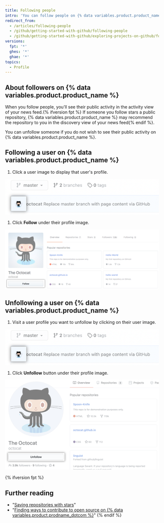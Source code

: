 ```yaml
---
title: Following people
intro: 'You can follow people on {% data variables.product.product_name %} to receive notifications about their activity{% ifversion fpt %} and discover projects in their communities{% endif %}.'
redirect_from:
  - /articles/following-people
  - /github/getting-started-with-github/following-people
  - /github/getting-started-with-github/exploring-projects-on-github/following-people
versions:
  fpt: '*'
  ghes: '*'
  ghae: '*'
topics:
  - Profile
---
```


## About followers on {% data variables.product.product_name %}

When you follow people, you'll see their public activity in the activity view of your news feed.{% ifversion fpt %} If someone you follow stars a public repository, {% data variables.product.product_name %} may recommend the repository to you in the discovery view of your news feed{% endif %}.

You can unfollow someone if you do not wish to see their public activity on {% data variables.product.product_name %}.

## Following a user on {% data variables.product.product_name %}

1. Click a user image to display that user's profile.
   
![Username](../../../assets/images/help/profile/user-profile-image.png) 

1. Click **Follow** under their profile image.

![Follow user button](/assets/images/help/profile/follow-user-button.png)

## Unfollowing a user on {% data variables.product.product_name %}

1.  Visit a user profile you want to unfollow by clicking on their user image.

![Username](../../../assets/images/help/profile/user-profile-image.png) 

1.  Click **Unfollow** button under their profile image.

![User profile button](../../../assets/images/help/profile/user-profile-unfollow-button.png) 




{% ifversion fpt %}
## Further reading

- "[Saving repositories with stars](/articles/saving-repositories-with-stars/)"
- "[Finding ways to contribute to open source on {% data variables.product.prodname_dotcom %}](/github/getting-started-with-github/finding-ways-to-contribute-to-open-source-on-github)"
{% endif %}
